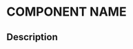 <!-- Only Modify The Commented Text and Capitalised Text-->
# COMPONENT NAME
## Description
<!-- EXPLAIN ABOUT YOUR COMPONENT HERE -->